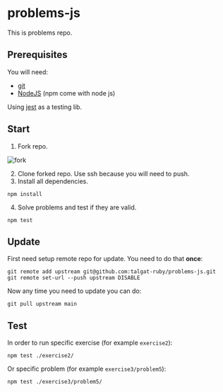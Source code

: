 # problems-js

This is problems repo.

## Prerequisites

You will need:

- [git](https://git-scm.com/)
- [NodeJS](https://nodejs.org) (npm come with node js)

Using [jest](https://jestjs.io/) as a testing lib.

## Start

1. Fork repo.

![fork](assets/fork_example.png "Fork button")

2. Clone forked repo. Use ssh because you will need to push.
3. Install all dependencies.

```shell
npm install
```

4. Solve problems and test if they are valid.

```shell
npm test
```

## Update

First need setup remote repo for update. You need to do that **once**:

```shell
git remote add upstream git@github.com:talgat-ruby/problems-js.git
git remote set-url --push upstream DISABLE
```

Now any time you need to update you can do:

```shell
git pull upstream main
```

## Test

In order to run specific exercise (for example `exercise2`):

```shell
npm test ./exercise2/
```

Or specific problem (for example `exercise3/problem5`):

```shell
npm test ./exercise3/problem5/
```
